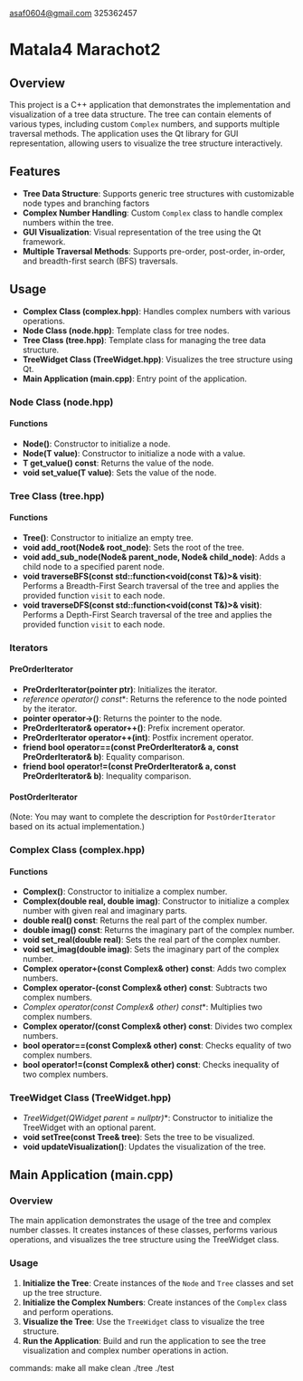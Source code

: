 asaf0604@gmail.com  325362457
# Matala4 Marachot2

## Overview

This project is a C++ application that demonstrates the implementation and visualization of a tree data structure. The tree can contain elements of various types, including custom `Complex` numbers, and supports multiple traversal methods. The application uses the Qt library for GUI representation, allowing users to visualize the tree structure interactively.

## Features

- **Tree Data Structure**: Supports generic tree structures with customizable node types and branching factors
- **Complex Number Handling**: Custom `Complex` class to handle complex numbers within the tree.
- **GUI Visualization**: Visual representation of the tree using the Qt framework.
- **Multiple Traversal Methods**: Supports pre-order, post-order, in-order, and breadth-first search (BFS) traversals.


## Usage

- **Complex Class (complex.hpp)**: Handles complex numbers with various operations.
- **Node Class (node.hpp)**: Template class for tree nodes.
- **Tree Class (tree.hpp)**: Template class for managing the tree data structure.
- **TreeWidget Class (TreeWidget.hpp)**: Visualizes the tree structure using Qt.
- **Main Application (main.cpp)**: Entry point of the application.

### Node Class (node.hpp)

#### Functions

- **Node<T>()**: Constructor to initialize a node.
- **Node<T>(T value)**: Constructor to initialize a node with a value.
- **T get_value() const**: Returns the value of the node.
- **void set_value(T value)**: Sets the value of the node.

### Tree Class (tree.hpp)

#### Functions

- **Tree()**: Constructor to initialize an empty tree.
- **void add_root(Node<T>& root_node)**: Sets the root of the tree.
- **void add_sub_node(Node<T>& parent_node, Node<T>& child_node)**: Adds a child node to a specified parent node.
- **void traverseBFS(const std::function<void(const T&)>& visit)**: Performs a Breadth-First Search traversal of the tree and applies the provided function `visit` to each node.
- **void traverseDFS(const std::function<void(const T&)>& visit)**: Performs a Depth-First Search traversal of the tree and applies the provided function `visit` to each node.

### Iterators

#### PreOrderIterator

- **PreOrderIterator(pointer ptr)**: Initializes the iterator.
- **reference operator*() const**: Returns the reference to the node pointed by the iterator.
- **pointer operator->()**: Returns the pointer to the node.
- **PreOrderIterator& operator++()**: Prefix increment operator.
- **PreOrderIterator operator++(int)**: Postfix increment operator.
- **friend bool operator==(const PreOrderIterator& a, const PreOrderIterator& b)**: Equality comparison.
- **friend bool operator!=(const PreOrderIterator& a, const PreOrderIterator& b)**: Inequality comparison.

#### PostOrderIterator

(Note: You may want to complete the description for `PostOrderIterator` based on its actual implementation.)

### Complex Class (complex.hpp)

#### Functions

- **Complex()**: Constructor to initialize a complex number.
- **Complex(double real, double imag)**: Constructor to initialize a complex number with given real and imaginary parts.
- **double real() const**: Returns the real part of the complex number.
- **double imag() const**: Returns the imaginary part of the complex number.
- **void set_real(double real)**: Sets the real part of the complex number.
- **void set_imag(double imag)**: Sets the imaginary part of the complex number.
- **Complex operator+(const Complex& other) const**: Adds two complex numbers.
- **Complex operator-(const Complex& other) const**: Subtracts two complex numbers.
- **Complex operator*(const Complex& other) const**: Multiplies two complex numbers.
- **Complex operator/(const Complex& other) const**: Divides two complex numbers.
- **bool operator==(const Complex& other) const**: Checks equality of two complex numbers.
- **bool operator!=(const Complex& other) const**: Checks inequality of two complex numbers.

### TreeWidget Class (TreeWidget.hpp)

- **TreeWidget(QWidget* parent = nullptr)**: Constructor to initialize the TreeWidget with an optional parent.
- **void setTree(const Tree<T>& tree)**: Sets the tree to be visualized.
- **void updateVisualization()**: Updates the visualization of the tree.

## Main Application (main.cpp)

### Overview

The main application demonstrates the usage of the tree and complex number classes. It creates instances of these classes, performs various operations, and visualizes the tree structure using the TreeWidget class.

### Usage

1. **Initialize the Tree**: Create instances of the `Node` and `Tree` classes and set up the tree structure.
2. **Initialize the Complex Numbers**: Create instances of the `Complex` class and perform operations.
3. **Visualize the Tree**: Use the `TreeWidget` class to visualize the tree structure.
4. **Run the Application**: Build and run the application to see the tree visualization and complex number operations in action.

commands:
make all
make clean
./tree
./test